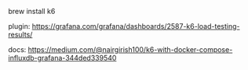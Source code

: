 brew install k6

plugin: https://grafana.com/grafana/dashboards/2587-k6-load-testing-results/

docs: https://medium.com/@nairgirish100/k6-with-docker-compose-influxdb-grafana-344ded339540
